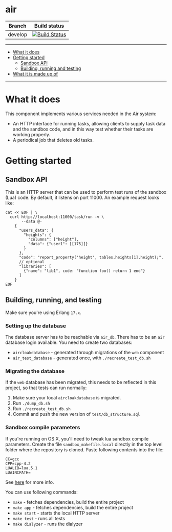 air
==========

| Branch      | Build status |
|-------------|--------------|
| develop     | [![Build Status](https://magnum.travis-ci.com/Aircloak/air.png?token=aFqD8qTNFV1Li4zdKtZw&branch=develop)](https://magnum.travis-ci.com/Aircloak/air) |

----------------------

- [What it does](#what-it-does)
- [Getting started](#getting-started)
    - [Sandbox API](#sandbox-api)
    - [Building, running and testing](#building-running-and-testing)
- [What it is made up of](#what-it-is-made-up-of)

----------------------

# What it does

This component implements various services needed in the Air system:

- An HTTP interface for running tasks, allowing clients to supply task data and the sandbox code, and in
this way test whether their tasks are working properly.
- A periodical job that deletes old tasks.

# Getting started

## Sandbox API

This is an HTTP server that can be used to perform test runs of the sandbox (Lua) code. By default, it listens
on port 11000. An example request looks like:

```
cat << EOF | \
  curl http://localhost:11000/task/run -v \
       --data @-
    {
      "users_data": {
        "heights": {
          "columns": ["height"],
          "data": {"user1": [[175]]}
        }
      },
      "code": "report_property('height', tables.heights[1].height);",
      // optional
      "libraries": [
        {"name": "lib1", code: "function foo() return 1 end"}
      ]
    }
EOF
```

## Building, running, and testing

Make sure you're using Erlang `17.x`.

### Setting up the database

The database server has to be reachable via `air_db`. There has to be an `air` database login available. You
need to create two databases:

- `aircloakdatabase` - generated through migrations of the `web` component
- `air_test_database` - generated once, with `./recreate_test_db.sh`

### Migrating the database

If the `web` database has been migrated, this needs to be reflected in this project, so that tests can run
normally:

1. Make sure your local `aircloakdatabase` is migrated.
2. Run `./dump_db.sh`
3. Run `./recreate_test_db.sh`
4. Commit and push the new version of `test/db_structure.sql`

### Sandbox compile parameters

If you're running on OS X, you'll need to tweak lua sandbox compile parameters. Create the file `sandbox_makefile.local` directly in the top level folder where the repository is cloned. Paste following contents into the file:

```
CC=gcc
CPP=cpp-4.2
LUALIB=lua.5.1
LUAINCPATH=
```

See [here](https://github.com/aircloak/cloak-core/#building-the-sandbox) for more info.

You can use following commands:

- `make` - fetches dependencies, build the entire project
- `make app` -  fetches dependencies, build the entire project
- `make start` - starts the local HTTP server
- `make test` - runs all tests
- `make dialyzer` - runs the dialyzer
